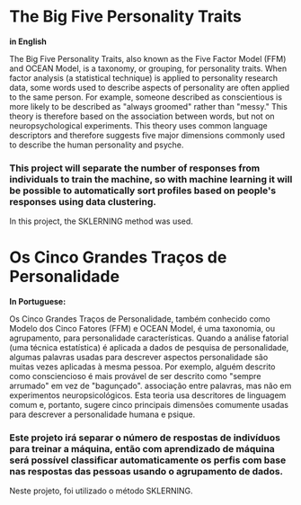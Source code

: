# The Big Five Personality Traits
**in English**

The Big Five Personality Traits, also known as the Five Factor Model (FFM) and OCEAN Model, is a taxonomy, or grouping, for personality traits. When factor analysis (a statistical technique) is applied to personality research data, some words used to describe aspects of personality are often applied to the same person. For example, someone described as conscientious is more likely to be described as "always groomed" rather than "messy." This theory is therefore based on the association between words, but not on neuropsychological experiments. This theory uses common language descriptors and therefore suggests five major dimensions commonly used to describe the human personality and psyche.

### This project will separate the number of responses from individuals to train the machine, so with machine learning it will be possible to automatically sort profiles based on people's responses using data clustering.

In this project, the SKLERNING method was used.


# Os Cinco Grandes Traços de Personalidade
**In Portuguese:**

Os Cinco Grandes Traços de Personalidade, também conhecido como Modelo dos Cinco Fatores (FFM) e OCEAN Model, é uma taxonomia, ou agrupamento, para personalidade características. Quando a análise fatorial (uma técnica estatística) é aplicada a dados de pesquisa de personalidade, algumas palavras usadas para descrever aspectos personalidade são muitas vezes aplicadas à mesma pessoa. Por exemplo, alguém descrito como consciencioso é mais provável de ser descrito como "sempre arrumado" em vez de "bagunçado". associação entre palavras, mas não em experimentos neuropsicológicos. Esta teoria usa descritores de linguagem comum e, portanto, sugere cinco principais dimensões comumente usadas para descrever a personalidade humana e psique.

### Este projeto irá separar o número de respostas de indivíduos para treinar a máquina, então com aprendizado de máquina será possível classificar automaticamente os perfis com base nas respostas das pessoas usando o agrupamento de dados.

Neste projeto, foi utilizado o método SKLERNING.
